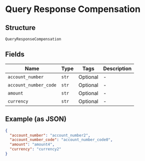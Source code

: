 
# Query Response Compensation

## Structure

`QueryResponseCompensation`

## Fields

| Name | Type | Tags | Description |
|  --- | --- | --- | --- |
| `account_number` | `str` | Optional | - |
| `account_number_code` | `str` | Optional | - |
| `amount` | `str` | Optional | - |
| `currency` | `str` | Optional | - |

## Example (as JSON)

```json
{
  "account_number": "account_number2",
  "account_number_code": "account_number_code0",
  "amount": "amount4",
  "currency": "currency2"
}
```


